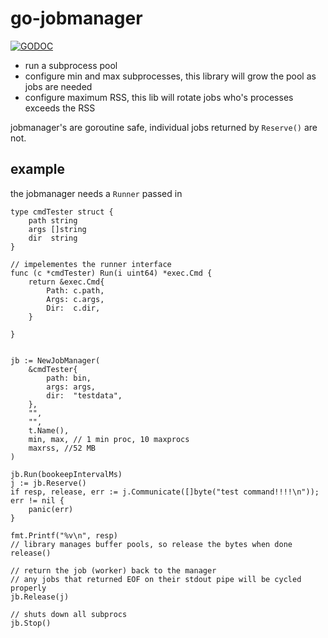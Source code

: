 # go-jobmanager
[![GODOC](https://godoc.org/github.com/imgix/go-jobmanager?status.svg)](http://godoc.org/github.com/imgix/go-gojobmanager)


- run a subprocess pool
- configure min and max subprocesses, this library will grow the pool as jobs are needed
- configure maximum RSS, this lib will rotate jobs who's processes exceeds the RSS

jobmanager's are goroutine safe, individual jobs returned by `Reserve()` are not.

## example

the jobmanager needs a `Runner` passed in 

```golang
type cmdTester struct {
	path string
	args []string
	dir  string
}

// impelementes the runner interface
func (c *cmdTester) Run(i uint64) *exec.Cmd {
	return &exec.Cmd{
		Path: c.path,
		Args: c.args,
		Dir:  c.dir,
	}

}


jb := NewJobManager(
	&cmdTester{
		path: bin,
		args: args,
		dir:  "testdata",
	},
	"",
	"",
	t.Name(),
	min, max, // 1 min proc, 10 maxprocs
	maxrss, //52 MB
)

jb.Run(bookeepIntervalMs)
j := jb.Reserve()
if resp, release, err := j.Communicate([]byte("test command!!!!\n")); err != nil {
	panic(err)
}

fmt.Printf("%v\n", resp)
// library manages buffer pools, so release the bytes when done
release()

// return the job (worker) back to the manager
// any jobs that returned EOF on their stdout pipe will be cycled properly
jb.Release(j)

// shuts down all subprocs
jb.Stop()
```
